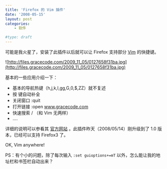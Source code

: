 ```yaml
---
title: 'Firefox 的 Vim 插件'
date: '2008-05-15'
layout: post
categories:
    - 软件

#type: draft
---
```


可能是我火星了，安装了此插件以后就可以让 Firefox 支持部分  [Vim](http://www.gracecode.com/Main/Category/496)  的快捷键。

![http://files.gracecode.com/2009_11_05/0127658f31ba.jpg](http://files.gracecode.com/2009_11_05/0127658f31ba.jpg)

基本的一些应用介绍一下：

* 基本的导航热键（h,j,k,l,gg,G,0,$,ZZ）就不复述
* 按 <TAB> 键自动补全
* 关闭窗口 :quit
* 打开链接 :open www.gracecode.com
* 快速搜索 / （和 Vim 无两样）
* ....


详细的说明可以参看其 [官方网站](http://vimperator.mozdev.org/) 。此插件昨天（2008/05/14）刚升级到了 1.0 版本，已经可以支持 Firefox3 了。

OK, Vim anywhere!

PS：有个小的问题，除了每次输入 `:set guioptions+=mT` 以外，怎么能让我的地址栏和书签栏自动出来？
